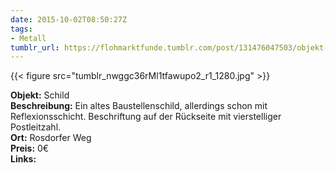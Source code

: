 ```yaml
---
date: 2015-10-02T08:50:27Z
tags:
- Metall
tumblr_url: https://flohmarktfunde.tumblr.com/post/131476047503/objekt-schild-beschreibung-ein-altes
---
```

 {{< figure src="tumblr_nwggc36rMl1tfawupo2_r1_1280.jpg" >}}  

**Objekt:** Schild  
**Beschreibung:** Ein altes Baustellenschild, allerdings schon mit Reflexionsschicht. Beschriftung auf der Rückseite mit vierstelliger Postleitzahl.  
**Ort:** Rosdorfer Weg  
**Preis:** 0€  
**Links:** 
